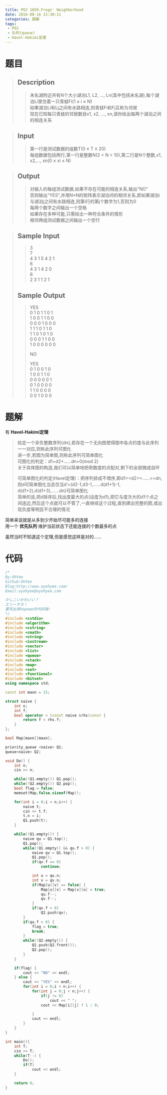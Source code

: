 ```yaml
---
title: POJ 1659.Frogs' Neighborhood
date: 2016-08-16 22:30:11
categories: 题解
tags: 
 - POJ
 - 队列(queue)
 - Havel-Hakimi定理
---
```

# 题目
> 
> ## Description  
>> 未名湖附近共有N个大小湖泊L1, L2, ..., Ln(其中包括未名湖),每个湖泊Li里住着一只青蛙Fi(1 ≤ i ≤ N)  
如果湖泊Li和Lj之间有水路相连,则青蛙Fi和Fj互称为邻居  
现在已知每只青蛙的邻居数目x1, x2, ..., xn,请你给出每两个湖泊之间的相连关系  

>>   
>> <!--more-->  
> 
> ## Input  
>> 第一行是测试数据的组数T(0 ≤ T ≤ 20)  
每组数据包括两行,第一行是整数N(2 &lt; N &lt; 10),第二行是N个整数,x1, x2,..., xn(0 ≤ xi ≤ N)  

>>   
> 
> ## Output  
>> 对输入的每组测试数据,如果不存在可能的相连关系,输出"NO"  
否则输出"YES",并用N×N的矩阵表示湖泊间的相邻关系,即如果湖泊i与湖泊j之间有水路相连,则第i行的第j个数字为1,否则为0  
每两个数字之间输出一个空格  
如果存在多种可能,只需给出一种符合条件的情形  
相邻两组测试数据之间输出一个空行  

>>   
> 
> ## Sample Input  
>> 3  
>> 7  
>> 4 3 1 5 4 2 1   
>> 6  
>> 4 3 1 4 2 0   
>> 6  
>> 2 3 1 1 2 1   
> 
> ## Sample Output  
>> YES  
>> 0 1 0 1 1 0 1   
>> 1 0 0 1 1 0 0   
>> 0 0 0 1 0 0 0   
>> 1 1 1 0 1 1 0   
>> 1 1 0 1 0 1 0   
>> 0 0 0 1 1 0 0   
>> 1 0 0 0 0 0 0   
>>   
>> NO  
>>   
>> YES  
>> 0 1 0 0 1 0   
>> 1 0 0 1 1 0   
>> 0 0 0 0 0 1   
>> 0 1 0 0 0 0   
>> 1 1 0 0 0 0   
>> 0 0 1 0 0 0   


# 题解

有 **Havel-Hakimi定理** 
> 给定一个非负整数序列{dn},若存在一个无向图使得图中各点的度与此序列一一对应,则称此序列可图化  
> 进一步,若图为简单图,则称此序列可简单图化  
> 可图化的判定：d1+d2+……dn=0(mod 2)  
> 关于具体图的构造,我们可以简单地把奇数度的点配对,剩下的全部搞成自环  
> 
> 可简单图化的判定(Havel定理)：把序列排成不增序,即d1>=d2>=……>=dn,则d可简单图化当且仅当d’={d2-1,d3-1,……d(d1+1)-1, d(d1+2),d(d1+3),……dn}可简单图化  
> 简单的说,把d排序后,找出度最大的点(设度为d1),把它与度次大的d1个点之间连边,然后这个点就可以不管了,一直继续这个过程,直到建出完整的图,或出现负度等明显不合理的情况  

简单来说就是从多到少开始尽可能多的连接  
用一个 **优先队列** 维护当前状态下还能连接的个数最多的点  

虽然当时不知道这个定理,但是感觉这样是对的……


# 代码
```cpp Frogs' Neighborhood https://github.com/OhYee/ACM.github.io/blob/master/POJ/1659.%46%72%6F%67%73%27%20%4E%65%69%67%68%62%6F%72%68%6F%6F%64.cpp 代码备份
/*
By:OhYee
Github:OhYee
Blog:http://www.oyohyee.com/
Email:oyohyee@oyohyee.com

かしこいかわいい？
エリーチカ！
要写出来Хорошо的代码哦~
*/
#include <cstdio>
#include <algorithm>
#include <cstring>
#include <cmath>
#include <string>
#include <iostream>
#include <vector>
#include <list>
#include <queue>
#include <stack>
#include <map>
#include <set>
#include <functional>
#include <bitset>
using namespace std;

const int maxn = 15;

struct naive {
    int n;
    int f;
    bool operator < (const naive &rhs)const {
        return f < rhs.f;
    }
};

bool Map[maxn][maxn];

priority_queue <naive> Q1;
queue<naive> Q2;

void Do() {
    int n;
    cin >> n;

    while(!Q1.empty()) Q1.pop();
    while(!Q2.empty()) Q2.pop();
    bool flag = false;
    memset(Map,false,sizeof(Map));

    for(int i = 0;i < n;i++) {
        naive t;
        cin >> t.f;
        t.n = i;
        Q1.push(t);
    }

    while(!Q1.empty()) {
        naive qu = Q1.top();
        Q1.pop();
        while(!Q1.empty() && qu.f > 0) {
            naive qv = Q1.top();
            Q1.pop();
            if(qv.f == 0)
                continue;

            int u = qu.n;
            int v = qv.n;
            if(Map[u][v] == false) {
                Map[u][v] = Map[v][u] = true;
                qu.f--;
                qv.f--;
            }
            if(qv.f > 0)
                Q2.push(qv);
        }
        if(qu.f > 0) {
            flag = true;
            break;
        }
        while(!Q2.empty()) {
            Q1.push(Q2.front());
            Q2.pop();
        }
    }

    if(flag) {
        cout << "NO" << endl;
    } else {
        cout << "YES" << endl;
        for(int i = 0;i < n;i++) {
            for(int j = 0;j < n;j++) {
                if(j != 0)
                    cout << " ";
                cout << Map[i][j] ? 1 : 0;

            }
            cout << endl;
        }
    }
}

int main(){
    int T;
    cin >> T;
    while(T--) {
        Do();
        if(T)
            cout << endl;
    }

    return 0;
}
```